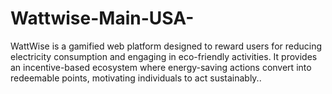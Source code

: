 # Wattwise-Main-USA-
WattWise is a gamified web platform designed to reward users for reducing electricity consumption and engaging in eco-friendly activities. It provides an incentive-based ecosystem where energy-saving actions convert into redeemable points, motivating individuals to act sustainably..
